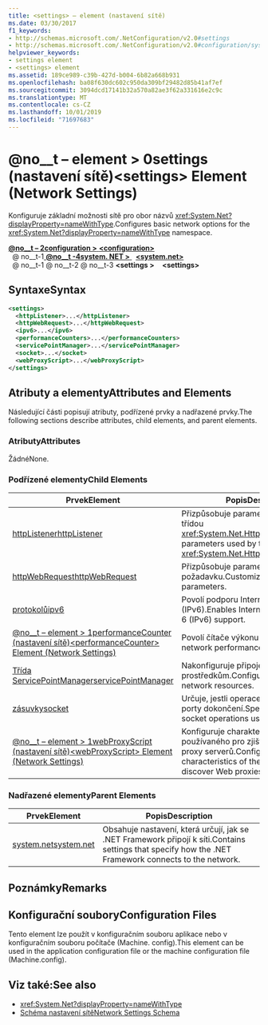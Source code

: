 ```yaml
---
title: <settings> – element (nastavení sítě)
ms.date: 03/30/2017
f1_keywords:
- http://schemas.microsoft.com/.NetConfiguration/v2.0#settings
- http://schemas.microsoft.com/.NetConfiguration/v2.0#configuration/system.net/settings
helpviewer_keywords:
- settings element
- <settings> element
ms.assetid: 189ce989-c39b-427d-b004-6b82a668b931
ms.openlocfilehash: ba08f630dc602c950da309bf29482d85b41af7ef
ms.sourcegitcommit: 3094dcd17141b32a570a82ae3f62a331616e2c9c
ms.translationtype: MT
ms.contentlocale: cs-CZ
ms.lasthandoff: 10/01/2019
ms.locfileid: "71697683"
---
```

# <a name="settings-element-network-settings"></a><span data-ttu-id="6daf4-102">@no__t – element > 0settings (nastavení sítě)</span><span class="sxs-lookup"><span data-stu-id="6daf4-102">\<settings> Element (Network Settings)</span></span>
<span data-ttu-id="6daf4-103">Konfiguruje základní možnosti sítě pro obor názvů <xref:System.Net?displayProperty=nameWithType>.</span><span class="sxs-lookup"><span data-stu-id="6daf4-103">Configures basic network options for the <xref:System.Net?displayProperty=nameWithType> namespace.</span></span>  
  
[<span data-ttu-id="6daf4-104"> **@no__t – 2configuration >** </span><span class="sxs-lookup"><span data-stu-id="6daf4-104">**\<configuration>**</span></span>](../configuration-element.md)  
<span data-ttu-id="6daf4-105">&nbsp; @ no__t-1[ **@no__t -4system. NET >** ](system-net-element-network-settings.md)</span><span class="sxs-lookup"><span data-stu-id="6daf4-105">&nbsp;&nbsp;[**\<system.net>**](system-net-element-network-settings.md)</span></span>  
<span data-ttu-id="6daf4-106">&nbsp; @ no__t-1 @ no__t-2 @ no__t-3 **\<settings >**</span><span class="sxs-lookup"><span data-stu-id="6daf4-106">&nbsp;&nbsp;&nbsp;&nbsp;**\<settings>**</span></span>  
  
## <a name="syntax"></a><span data-ttu-id="6daf4-107">Syntaxe</span><span class="sxs-lookup"><span data-stu-id="6daf4-107">Syntax</span></span>  
  
```xml  
<settings>  
  <httpListener>...</httpListener>  
  <httpWebRequest>...</httpWebRequest>  
  <ipv6>...</ipv6>  
  <performanceCounters>...</performanceCounters>  
  <servicePointManager>...</servicePointManager>  
  <socket>...</socket>  
  <webProxyScript>...</webProxyScript>  
</settings>  
```  
  
## <a name="attributes-and-elements"></a><span data-ttu-id="6daf4-108">Atributy a elementy</span><span class="sxs-lookup"><span data-stu-id="6daf4-108">Attributes and Elements</span></span>  
 <span data-ttu-id="6daf4-109">Následující části popisují atributy, podřízené prvky a nadřazené prvky.</span><span class="sxs-lookup"><span data-stu-id="6daf4-109">The following sections describe attributes, child elements, and parent elements.</span></span>  
  
### <a name="attributes"></a><span data-ttu-id="6daf4-110">Atributy</span><span class="sxs-lookup"><span data-stu-id="6daf4-110">Attributes</span></span>  
 <span data-ttu-id="6daf4-111">Žádné</span><span class="sxs-lookup"><span data-stu-id="6daf4-111">None.</span></span>  
  
### <a name="child-elements"></a><span data-ttu-id="6daf4-112">Podřízené elementy</span><span class="sxs-lookup"><span data-stu-id="6daf4-112">Child Elements</span></span>  
  
|<span data-ttu-id="6daf4-113">Prvek</span><span class="sxs-lookup"><span data-stu-id="6daf4-113">Element</span></span>|<span data-ttu-id="6daf4-114">Popis</span><span class="sxs-lookup"><span data-stu-id="6daf4-114">Description</span></span>|  
|-------------|-----------------|  
|[<span data-ttu-id="6daf4-115">httpListener</span><span class="sxs-lookup"><span data-stu-id="6daf4-115">httpListener</span></span>](httplistener-element-network-settings.md)|<span data-ttu-id="6daf4-116">Přizpůsobuje parametry používané třídou <xref:System.Net.HttpListener>.</span><span class="sxs-lookup"><span data-stu-id="6daf4-116">Customizes parameters used by the <xref:System.Net.HttpListener> class.</span></span>|  
|[<span data-ttu-id="6daf4-117">httpWebRequest</span><span class="sxs-lookup"><span data-stu-id="6daf4-117">httpWebRequest</span></span>](httpwebrequest-element-network-settings.md)|<span data-ttu-id="6daf4-118">Přizpůsobuje parametry webového požadavku.</span><span class="sxs-lookup"><span data-stu-id="6daf4-118">Customizes Web request parameters.</span></span>|  
|[<span data-ttu-id="6daf4-119">protokolů</span><span class="sxs-lookup"><span data-stu-id="6daf4-119">ipv6</span></span>](ipv6-element-network-settings.md)|<span data-ttu-id="6daf4-120">Povolí podporu Internet Protocol verze 6 (IPv6).</span><span class="sxs-lookup"><span data-stu-id="6daf4-120">Enables Internet Protocol version 6 (IPv6) support.</span></span>|  
|[<span data-ttu-id="6daf4-121">@no__t – element > 1performanceCounter (nastavení sítě)</span><span class="sxs-lookup"><span data-stu-id="6daf4-121">\<performanceCounter> Element (Network Settings)</span></span>](performancecounter-element-network-settings.md)|<span data-ttu-id="6daf4-122">Povolí čítače výkonu sítě.</span><span class="sxs-lookup"><span data-stu-id="6daf4-122">Enables network performance counters.</span></span>|  
|[<span data-ttu-id="6daf4-123">Třída ServicePointManager</span><span class="sxs-lookup"><span data-stu-id="6daf4-123">servicePointManager</span></span>](servicepointmanager-element-network-settings.md)|<span data-ttu-id="6daf4-124">Nakonfiguruje připojení k síťovým prostředkům.</span><span class="sxs-lookup"><span data-stu-id="6daf4-124">Configures connections to network resources.</span></span>|  
|[<span data-ttu-id="6daf4-125">zásuvky</span><span class="sxs-lookup"><span data-stu-id="6daf4-125">socket</span></span>](socket-element-network-settings.md)|<span data-ttu-id="6daf4-126">Určuje, jestli operace soketu používají porty dokončení.</span><span class="sxs-lookup"><span data-stu-id="6daf4-126">Specifies whether socket operations use completion ports.</span></span>|  
|[<span data-ttu-id="6daf4-127">@no__t – element > 1webProxyScript (nastavení sítě)</span><span class="sxs-lookup"><span data-stu-id="6daf4-127">\<webProxyScript> Element (Network Settings)</span></span>](webproxyscript-element-network-settings.md)|<span data-ttu-id="6daf4-128">Konfiguruje charakteristiky skriptu používaného pro zjišťování webových proxy serverů.</span><span class="sxs-lookup"><span data-stu-id="6daf4-128">Configures the characteristics of the script used to discover Web proxies.</span></span>|  
  
### <a name="parent-elements"></a><span data-ttu-id="6daf4-129">Nadřazené elementy</span><span class="sxs-lookup"><span data-stu-id="6daf4-129">Parent Elements</span></span>  
  
|<span data-ttu-id="6daf4-130">Prvek</span><span class="sxs-lookup"><span data-stu-id="6daf4-130">Element</span></span>|<span data-ttu-id="6daf4-131">Popis</span><span class="sxs-lookup"><span data-stu-id="6daf4-131">Description</span></span>|  
|-------------|-----------------|  
|[<span data-ttu-id="6daf4-132">system.net</span><span class="sxs-lookup"><span data-stu-id="6daf4-132">system.net</span></span>](system-net-element-network-settings.md)|<span data-ttu-id="6daf4-133">Obsahuje nastavení, která určují, jak se .NET Framework připojí k síti.</span><span class="sxs-lookup"><span data-stu-id="6daf4-133">Contains settings that specify how the .NET Framework connects to the network.</span></span>|  
  
## <a name="remarks"></a><span data-ttu-id="6daf4-134">Poznámky</span><span class="sxs-lookup"><span data-stu-id="6daf4-134">Remarks</span></span>  
  
## <a name="configuration-files"></a><span data-ttu-id="6daf4-135">Konfigurační soubory</span><span class="sxs-lookup"><span data-stu-id="6daf4-135">Configuration Files</span></span>  
 <span data-ttu-id="6daf4-136">Tento element lze použít v konfiguračním souboru aplikace nebo v konfiguračním souboru počítače (Machine. config).</span><span class="sxs-lookup"><span data-stu-id="6daf4-136">This element can be used in the application configuration file or the machine configuration file (Machine.config).</span></span>  
  
## <a name="see-also"></a><span data-ttu-id="6daf4-137">Viz také:</span><span class="sxs-lookup"><span data-stu-id="6daf4-137">See also</span></span>

- <xref:System.Net?displayProperty=nameWithType>
- [<span data-ttu-id="6daf4-138">Schéma nastavení sítě</span><span class="sxs-lookup"><span data-stu-id="6daf4-138">Network Settings Schema</span></span>](index.md)
